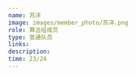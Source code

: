 ```yaml
---
name: 苏洋
image: images/member_photo/苏洋.png
role: 算法组成员
type: 普通队员
links:
description:
time: 23/24
---
```

